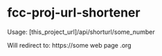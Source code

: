 # fcc-proj-url-shortener

Usage:
[this_project_url]/api/shorturl/some_number

Will redirect to:
https://some web page .org
